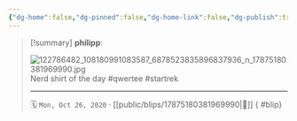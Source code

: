 ```yaml
---
{"dg-home":false,"dg-pinned":false,"dg-home-link":false,"dg-publish":true,"type":"blip","disabled rules":["yaml-title","yaml-title-alias","file-name-heading"],"title":"philipp on instagram @ 2020-10-26","created-date":"2020-10-26T07:29:00","updated-date":"2025-05-02T17:43:07","dg-path":"blips/17875180381969990.md","permalink":"/blips/17875180381969990/","dgPassFrontmatter":true}
---
```


> [!summary] **philipp**:
>
> ![122786482_108180991083587_6878523835896837936_n_17875180381969990.jpg](/img/user/attachments/122786482_108180991083587_6878523835896837936_n_17875180381969990.jpg)
> Nerd shirt of the day #qwertee #startrek
> - - -
>
> 🗓️ `Mon, Oct 26, 2020` · [[public/blips/17875180381969990\|🔗]]
{ #blip}

